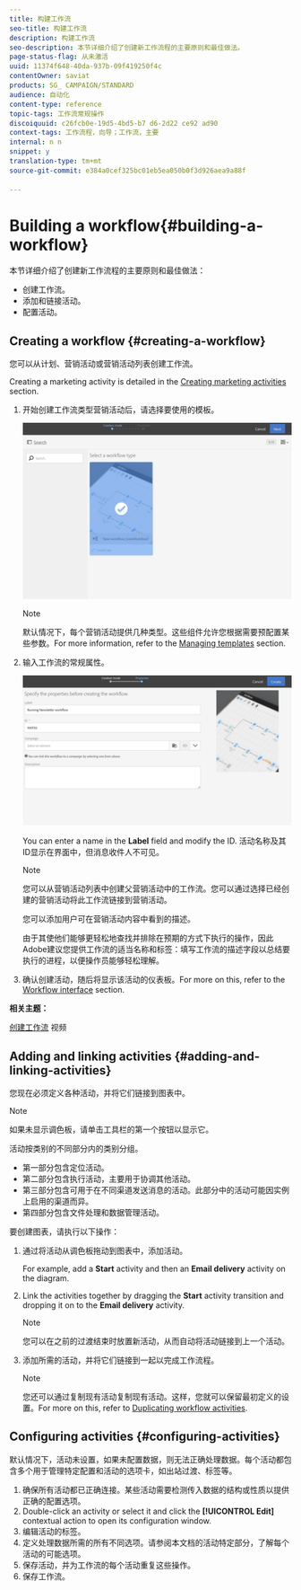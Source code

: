 ```yaml
---
title: 构建工作流
seo-title: 构建工作流
description: 构建工作流
seo-description: 本节详细介绍了创建新工作流程的主要原则和最佳做法。
page-status-flag: 从未激活
uuid: 11374f648-40da-937b-09f419250f4c
contentOwner: saviat
products: SG_ CAMPAIGN/STANDARD
audience: 自动化
content-type: reference
topic-tags: 工作流常规操作
discoiquuid: c26fcb0e-19d5-4bd5-b7 d6-2d22 ce92 ad90
context-tags: 工作流程，向导；工作流，主要
internal: n n
snippet: y
translation-type: tm+mt
source-git-commit: e384a0cef325bc01eb5ea050b0f3d926aea9a88f

---
```



# Building a workflow{#building-a-workflow}

本节详细介绍了创建新工作流程的主要原则和最佳做法：

* 创建工作流。
* 添加和链接活动。
* 配置活动。

## Creating a workflow {#creating-a-workflow}

您可以从计划、营销活动或营销活动列表创建工作流。

Creating a marketing activity is detailed in the [Creating marketing activities](../../start/using/marketing-activities.md#creating-a-marketing-activity) section.

1. 开始创建工作流类型营销活动后，请选择要使用的模板。

   ![](assets/workflow_creation_1.png)

   >[!NOTE]
   >
   >默认情况下，每个营销活动提供几种类型。这些组件允许您根据需要预配置某些参数。For more information, refer to the [Managing templates](../../start/using/about-templates.md) section.

1. 输入工作流的常规属性。

   ![](assets/workflow_creation_2.png)

   You can enter a name in the **Label** field and modify the ID. 活动名称及其ID显示在界面中，但消息收件人不可见。

   >[!NOTE]
   >
   >您可以从营销活动列表中创建父营销活动中的工作流。您可以通过选择已经创建的营销活动将此工作流链接到营销活动。

   您可以添加用户可在营销活动内容中看到的描述。

   由于其使他们能够更轻松地查找并排除在预期的方式下执行的操作，因此Adobe建议您提供工作流的适当名称和标签：填写工作流的描述字段以总结要执行的进程，以便操作员能够轻松理解。

1. 确认创建活动，随后将显示该活动的仪表板。For more on this, refer to the [Workflow interface](../../automating/using/workflow-interface.md) section.

**相关主题：**

[创建工作流](https://helpx.adobe.com/campaign/kt/acs/using/acs-create-workflow-feature-video-use.html) 视频

## Adding and linking activities {#adding-and-linking-activities}

您现在必须定义各种活动，并将它们链接到图表中。

>[!NOTE]
>
>如果未显示调色板，请单击工具栏的第一个按钮以显示它。

活动按类别的不同部分内的类别分组。

* 第一部分包含定位活动。
* 第二部分包含执行活动，主要用于协调其他活动。
* 第三部分包含可用于在不同渠道发送消息的活动。此部分中的活动可能因实例上启用的渠道而异。
* 第四部分包含文件处理和数据管理活动。

要创建图表，请执行以下操作：

1. 通过将活动从调色板拖动到图表中，添加活动。

   For example, add a **Start** activity and then an **Email delivery** activity on the diagram.

1. Link the activities together by dragging the **Start** activity transition and dropping it on to the **Email delivery** activity.

   >[!NOTE]
   >
   >您可以在之前的过渡结束时放置新活动，从而自动将活动链接到上一个活动。

1. 添加所需的活动，并将它们链接到一起以完成工作流程。

   >[!NOTE]
   >
   >您还可以通过复制现有活动复制现有活动。这样，您就可以保留最初定义的设置。For more on this, refer to [Duplicating workflow activities](../../automating/using/workflow-interface.md#duplicating-workflow-activities).

## Configuring activities {#configuring-activities}

默认情况下，活动未设置，如果未配置数据，则无法正确处理数据。每个活动都包含多个用于管理特定配置和活动的选项卡，如出站过渡、标签等。

1. 确保所有活动都已正确连接。某些活动需要检测传入数据的结构或性质以提供正确的配置选项。
1. Double-click an activity or select it and click the **[!UICONTROL Edit]** contextual action to open its configuration window.
1. 编辑活动的标签。
1. 定义处理数据所需的所有不同选项。请参阅本文档的活动特定部分，了解每个活动的可能选项。
1. 保存活动，并为工作流的每个活动重复这些操作。
1. 保存工作流。

